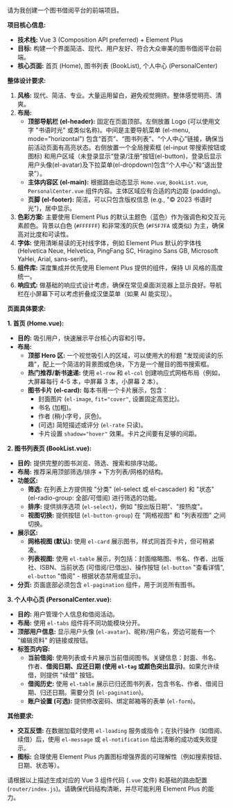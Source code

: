 请为我创建一个图书借阅平台的前端项目。

**项目核心信息:**

*   **技术栈:** Vue 3 (Composition API preferred)  + Element Plus
*   **目标:** 构建一个界面简洁、现代、用户友好、符合大众审美的图书借阅平台前端。
*   **核心页面:** 首页 (Home), 图书列表 (BookList), 个人中心 (PersonalCenter)

**整体设计要求:**

1.  **风格:** 现代、简洁、专业。大量运用留白，避免视觉拥挤。整体感觉明亮、清爽。
2.  **布局:**
    *   **顶部导航栏 (el-header):** 固定在页面顶部。左侧放置 Logo (可以使用文字 "书语时光" 或类似名称)。中间是主要导航菜单 (el-menu, mode="horizontal") 包含“首页”、“图书列表”、“个人中心”链接，确保当前活动页面有高亮状态。右侧放置一个全局搜索框 (el-input 带搜索按钮或图标) 和用户区域（未登录显示“登录/注册”按钮(el-button)，登录后显示用户头像(el-avatar)及下拉菜单(el-dropdown)包含“个人中心”和“退出登录”）。
    *   **主体内容区 (el-main):** 根据路由动态显示 `Home.vue`, `BookList.vue`, `PersonalCenter.vue` 组件内容。主体区域应有合适的内边距 (padding)。
    *   **页脚 (el-footer):** 简洁，可以只包含版权信息 (e.g., "© 2023 书语时光")，居中显示。
3.  **色彩方案:** 主要使用 Element Plus 的默认主题色（蓝色）作为强调色和交互元素颜色。背景以白色 (`#FFFFFF`) 和非常浅的灰色 (`#F5F7FA` 或类似) 为主，确保高对比度和可读性。
4.  **字体:** 使用清晰易读的无衬线字体，例如 Element Plus 默认的字体栈 (Helvetica Neue, Helvetica, PingFang SC, Hiragino Sans GB, Microsoft YaHei, Arial, sans-serif)。
5.  **组件库:** 深度集成并优先使用 Element Plus 提供的组件，保持 UI 风格的高度统一。
6.  **响应式:** 做基础的响应式设计考虑，确保在常见桌面浏览器上显示良好。导航栏在小屏幕下可以考虑折叠成汉堡菜单（如果 AI 能实现）。

**页面具体要求:**

**1. 首页 (Home.vue):**

*   **目的:** 吸引用户，快速展示平台核心内容和引导。
*   **布局:**
    *   **顶部 Hero 区:** 一个视觉吸引人的区域，可以使用大的标题 "发现阅读的乐趣"，配上一个简洁的背景图或色块，下方是一个醒目的图书搜索框。
    *   **热门推荐/新书速递:** 使用 `el-row` 和 `el-col` 创建响应式网格布局（例如，大屏幕每行 4-5 本，中屏幕 3 本，小屏幕 2 本）。
    *   **图书卡片 (el-card):** 每本书用一个卡片展示，包含：
        *   封面图片 (`el-image`, `fit="cover"`, 设置固定高宽比)。
        *   书名 (加粗)。
        *   作者 (稍小字号，灰色)。
        *   (可选) 简短描述或评分 (`el-rate` 只读)。
        *   卡片设置 `shadow="hover"` 效果。卡片之间要有足够的间距。

**2. 图书列表页 (BookList.vue):**

*   **目的:** 提供完整的图书浏览、筛选、搜索和排序功能。
*   **布局:** 推荐采用顶部筛选/排序 + 下方列表/网格的结构。
*   **功能区:**
    *   **筛选:** 在列表上方提供按 "分类" (el-select 或 el-cascader) 和 "状态" (el-radio-group: 全部/可借阅) 进行筛选的功能。
    *   **排序:** 提供排序选项 (`el-select`)，例如 "按出版日期"、"按热度"。
    *   **视图切换:** 提供按钮 (`el-button-group`) 在 "网格视图" 和 "列表视图" 之间切换。
*   **展示区:**
    *   **网格视图 (默认):** 使用 `el-card` 展示图书，样式同首页卡片，但可稍紧凑。
    *   **列表视图:** 使用 `el-table` 展示，列包括：封面缩略图、书名、作者、出版社、ISBN、当前状态 (可借阅/已借出)、操作按钮 (`el-button` "查看详情", `el-button` "借阅" - 根据状态禁用或显示)。
*   **分页:** 页面底部必须包含 `el-pagination` 组件，用于浏览所有图书。

**3. 个人中心页 (PersonalCenter.vue):**

*   **目的:** 用户管理个人信息和借阅活动。
*   **布局:** 使用 `el-tabs` 组件将不同功能模块分开。
*   **顶部用户信息:** 显示用户头像 (`el-avatar`)、昵称/用户名，旁边可能有一个 "编辑资料" 的链接或按钮。
*   **标签页内容:**
    *   **当前借阅:** 使用列表或卡片展示当前借阅图书。关键信息：封面、书名、作者、**借阅日期、应还日期 (使用 `el-tag` 或颜色突出显示)**。如果允许续借，则提供 "续借" 按钮。
    *   **借阅历史:** 使用 `el-table` 展示已归还图书列表，包含书名、作者、借阅日期、归还日期。需要分页 (`el-pagination`)。
    *   **账户设置 (可选):** 提供修改密码、绑定邮箱等的表单 (`el-form`)。

**其他要求:**

*   **交互反馈:** 在数据加载时使用 `el-loading` 服务或指令；在执行操作（如借阅、续借）后，使用 `el-message` 或 `el-notification` 给出清晰的成功或失败提示。
*   **图标:** 合理使用 Element Plus 内置图标增强界面的可理解性（例如搜索按钮、日期、状态等）。

请根据以上描述生成对应的 Vue 3 组件代码 (`.vue` 文件) 和基础的路由配置 (`router/index.js`)。请确保代码结构清晰，并尽可能利用 Element Plus 的能力。